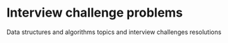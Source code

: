 # Interview challenge problems

Data structures and algorithms topics and interview challenges resolutions

